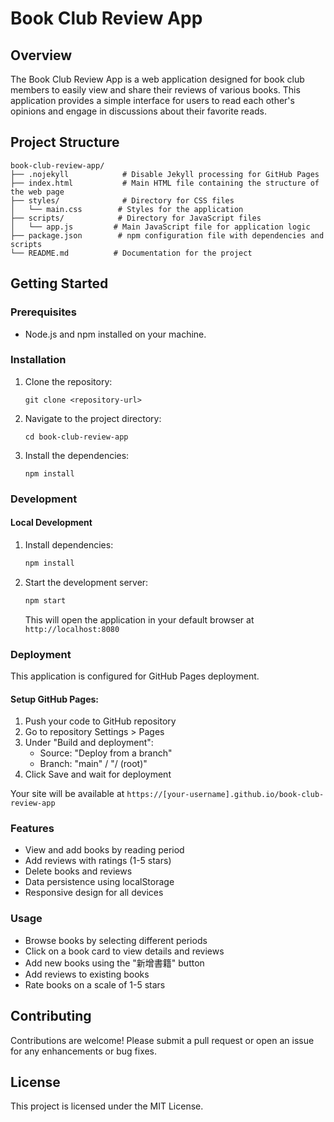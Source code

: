 # Book Club Review App

## Overview
The Book Club Review App is a web application designed for book club members to easily view and share their reviews of various books. This application provides a simple interface for users to read each other's opinions and engage in discussions about their favorite reads.

## Project Structure
```
book-club-review-app/
├── .nojekyll            # Disable Jekyll processing for GitHub Pages
├── index.html           # Main HTML file containing the structure of the web page
├── styles/              # Directory for CSS files
│   └── main.css        # Styles for the application
├── scripts/            # Directory for JavaScript files
│   └── app.js         # Main JavaScript file for application logic
├── package.json        # npm configuration file with dependencies and scripts
└── README.md          # Documentation for the project
```

## Getting Started

### Prerequisites
- Node.js and npm installed on your machine.

### Installation
1. Clone the repository:
   ```
   git clone <repository-url>
   ```
2. Navigate to the project directory:
   ```
   cd book-club-review-app
   ```
3. Install the dependencies:
   ```
   npm install
   ```

### Development

#### Local Development
1. Install dependencies:
   ```bash
   npm install
   ```
2. Start the development server:
   ```bash
   npm start
   ```
   This will open the application in your default browser at `http://localhost:8080`

### Deployment
This application is configured for GitHub Pages deployment.

#### Setup GitHub Pages:
1. Push your code to GitHub repository
2. Go to repository Settings > Pages
3. Under "Build and deployment":
   - Source: "Deploy from a branch"
   - Branch: "main" / "/ (root)"
4. Click Save and wait for deployment

Your site will be available at `https://[your-username].github.io/book-club-review-app`

### Features
- View and add books by reading period
- Add reviews with ratings (1-5 stars)
- Delete books and reviews
- Data persistence using localStorage
- Responsive design for all devices

### Usage
- Browse books by selecting different periods
- Click on a book card to view details and reviews
- Add new books using the "新增書籍" button
- Add reviews to existing books
- Rate books on a scale of 1-5 stars

## Contributing
Contributions are welcome! Please submit a pull request or open an issue for any enhancements or bug fixes.

## License
This project is licensed under the MIT License.